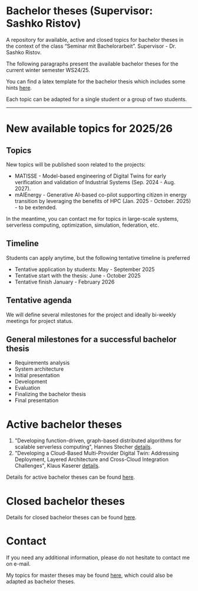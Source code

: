 # Bachelor theses (Supervisor: Sashko Ristov)

A repository for available, active and closed topics for bachelor theses in the context of the class “Seminar mit Bachelorarbeit”. Supervisor - Dr. Sashko Ristov.

<!--
As a result of several bachelor and master theses that I supervised, we have developed a prototype of the *xAFCL* enactment engine [*xAFCL EE*](https://doi.org/10.1109/TSC.2021.3128137), which is able to run serverless workflows or function choreographies (*FCs*) across many widely-known cloud providers. *xAFCL EE* integrates the component [FTjFaaS](https://github.com/sashkoristov/FTjFaaS) for optional fault tolerant execution of FC functions (currently supported AWS Lambda and IBM Cloud Functions) and [jFaaS](https://github.com/sashkoristov/jFaaS/) for portable execution across many FaaS systems (AWS Lambda, IBM Cloud Functions, Google Cloud Functions, Alibaba Function Compute, Microsoft Azure Cloud Functions, etc).

*xAFCL EE* is the core part of the [AFCL Environment](https://github.com/sashkoristov/AFCLEnvironment), a platform to develop, deploy, and fault tolerant execution of FCs developed in our Abstract Function Choreography Language ([AFCL](https://doi.org/10.1016/j.future.2020.08.012)).
-->

The following paragraphs present the available bachelor theses for the current winter semester WS24/25. 

You can find a latex template for the bachelor thesis which includes some hints [here](https://github.com/sashkoristov/bachelor-theses/tree/main/template).

Each topic can be adapted for a single student or a group of two students.

---

# New available topics for 2025/26



## Topics

New topics will be published soon related to the projects:
- MATISSE - Model-based engineering of Digital Twins for early verification and validation of Industrial Systems (Sep. 2024 - Aug. 2027). 
- mAIEnergy - Generative AI-based co-pilot supporting citizen in energy transition by leveraging the benefits of HPC (Jan. 2025 - October. 2025) - to be extended.

In the meantime, you can contact me for topics in large-scale systems, serverless computing, optimization, simulation, federation, etc.


## Timeline

Students can apply anytime, but the following tentative timeline is preferred

* Tentative application by students: May - September 2025
* Tentative start with the thesis: June - October 2025
* Tentative finish January - February 2026

## Tentative agenda

We will define several milestones for the project and ideally bi-weekly meetings for project status.

## General milestones for a successful bachelor thesis

- Requirements analysis
- System architecture
- Initial presentation
- Development
- Evaluation
- Finalizing the bachelor thesis
- Final presentation

# Active bachelor theses

1. "Developing function-driven, graph-based distributed algorithms for scalable serverless computing", Hannes Stecher [details](./GraphLess.md).
1. "Developing a Cloud-Based Multi-Provider Digital Twin: Addressing Deployment, Layered Architecture and Cross-Cloud Integration Challenges", Klaus Kaserer [details](./CLDT.md).

Details for active bachelor theses can be found [here](./active/README.md).



# Closed bachelor theses

Details for closed bachelor theses can be found [here](./closed/README.md).



# Contact

If you need any additional information, please do not hesitate to contact me on e-mail.

My topics for master theses may be found [here](https://github.com/sashkoristov/master-theses), which could also be adapted as bachelor theses.

